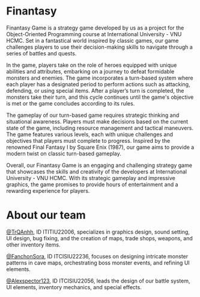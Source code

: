 # Finantasy
Finantasy Game is a strategy game developed by us as a project for the Object-Oriented Programming course at International University - VNU HCMC. Set in a fantastical world inspired by classic games, our game challenges players to use their decision-making skills to navigate through a series of battles and quests.

In the game, players take on the role of heroes equipped with unique abilities and attributes, embarking on a journey to defeat formidable monsters and enemies. The game incorporates a turn-based system where each player has a designated period to perform actions such as attacking, defending, or using special items. After a player’s turn is completed, the monsters take their turn, and this cycle continues until the game's objective is met or the game concludes according to its rules.

The gameplay of our turn-based game requires strategic thinking and situational awareness. Players must make decisions based on the current state of the game, including resource management and tactical maneuvers. The game features various levels, each with unique challenges and objectives that players must complete to progress. Inspired by the renowned Final Fantasy I by Square Enix (1987), our game aims to provide a modern twist on classic turn-based gameplay.

Overall, our Finantasy Game is an engaging and challenging strategy game that showcases the skills and creativity of the developers at International University - VNU HCMC. With its strategic gameplay and impressive graphics, the game promises to provide hours of entertainment and a rewarding experience for players.
# About our team
[@TrQAnhh](https://github.com/TrQAnhh), ID ITITIU22006, specializes in graphics design, sound setting, UI design, bug fixing, and the creation of maps, trade shops, weapons, and other inventory items.

[@FanchonSora](https://github.com/FanchonSora), ID  ITCISIU22236, focuses on designing intricate monster patterns in cave maps, orchestrating boss monster events, and refining UI elements. 

[@Alexspector123](https://github.com/Alexspector123), ID ITCISIU22056, leads the design of our battle system, UI elements, inventory mechanics, and special effects. 
